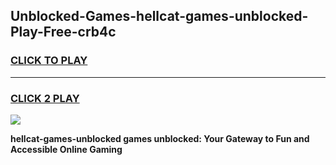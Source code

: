
## Unblocked-Games-hellcat-games-unblocked-Play-Free-crb4c
<h3>
<a href="https://premium76.site?title=hellcat-games-unblocked&ref=22A">CLICK TO PLAY</a></h3>
<hr>

<h3>
<a href="https://premium76.site?title=hellcat-games-unblocked&ref=22A">CLICK 2 PLAY</a>
  
</h3>

<a href="https://premium76.site?title=hellcat-games-unblocked&ref=22A"><img src="https://clearcache.store/games.png"></a>


**hellcat-games-unblocked games unblocked: Your Gateway to Fun and Accessible Online Gaming**
